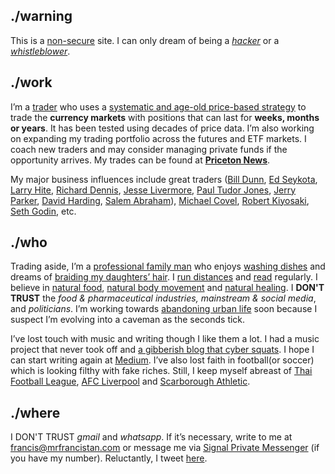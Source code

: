 ## **./warning**

This is a [non-secure](https://www.eukhost.com/blog/webhosting/ssl-essential-now-google-warn-users-of-non-secure-websites/) site. I can only dream of being a [_hacker_](https://en.wikipedia.org/wiki/Hacker) or a [_whistleblower_](https://edwardsnowden.com/).

## **./work**

I’m a [trader](https://en.wikipedia.org/wiki/Trader_(finance)) who uses a [systematic and age-old price-based strategy](https://www.trendfollowing.com/trend/) to trade the **currency markets** with positions that can last for **weeks, months or years**. It has been tested using decades of price data. I’m also working on expanding my trading portfolio across the futures and ETF markets. I coach new traders and may consider managing private funds if the opportunity arrives. My trades can be found at [**Priceton News**](https://priceton-news.github.io/priceton-news/).

My major business influences include great traders ([Bill Dunn](http://dunncapital.com/), [Ed Seykota](http://www.seykota.com/tribe/), [Larry Hite](https://www.trendfollowing.com/larry_hite/), [Richard Dennis](http://turtletrader.com/trader-dennis/), [Jesse Livermore](https://jesse-livermore.com/), [Paul Tudor Jones](https://www.tudorfunds.com/), [Jerry Parker](http://www.chesapeakecapital.com/), [David Harding](https://www.wintoncapital.com/), [Salem Abraham](http://www.abrahamtrading.com/)), [Michael Covel](https://www.trendfollowing.com/), [Robert Kiyosaki](http://www.richdad.com/), [Seth Godin](http://www.sethgodin.com/sg/), etc.

## **./who**

Trading aside, I’m a [professional family man](http://matthewljacobson.com/really-take-family-man/) who enjoys [washing dishes](https://en.wikipedia.org/wiki/Dishwashing) and dreams of [braiding my daughters’ hair](http://stylecaster.com/beauty/types-of-braids/). I [run distances](http://www.chrismcdougall.com/born-to-run/) and [read](https://www.bookdepository.com/) regularly. I believe in [natural food](https://www.patrickholford.com/), [natural body movement](https://nutritiousmovement.com/blog/) and [natural healing](https://www.mydoterra.com/jenniferandfrancis/#/). I **DON'T TRUST** the _food & pharmaceutical industries, mainstream & social media_, and _politicians_. I’m working towards [abandoning urban life](http://www.1stopchiangmai.com/) soon because I suspect I’m evolving into a caveman as the seconds tick.

I’ve lost touch with music and writing though I like them a lot. I had a music project that never took off and [a gibberish blog that cyber squats](http://doorsleftopen.wordpress.com/). I hope I can start writing again at [Medium](https://medium.com/@mrfrancistan). I’ve also lost faith in football(or soccer) which is looking filthy with fake riches. Still, I keep myself abreast of [Thai Football League](https://twitter.com/thai_league), [AFC Liverpool](https://twitter.com/AFCLiverpool) and [Scarborough Athletic](https://twitter.com/safc).

## **./where**

I DON'T TRUST _gmail_ and _whatsapp_. If it’s necessary, write to me at [francis@mrfrancistan.com](mailto:francis@mrfrancistan.com) or message me via [Signal Private Messenger](https://whispersystems.org/) (if you have my number). Reluctantly, I tweet [here](https://twitter.com/mrfrancistan).
